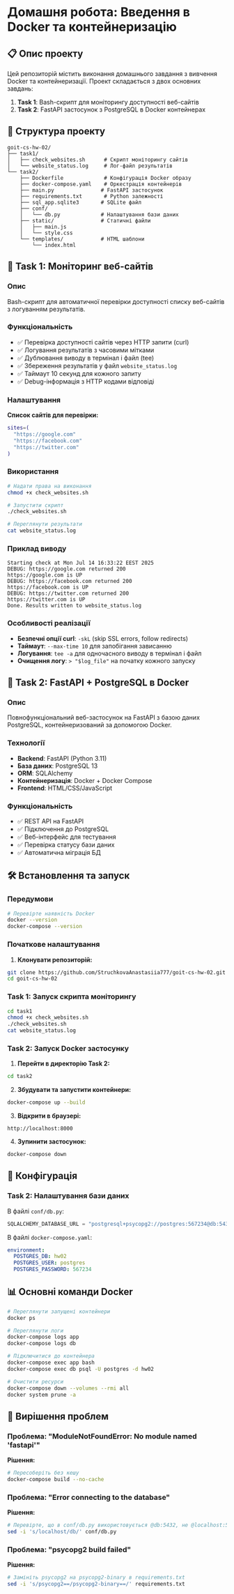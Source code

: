 # Домашня робота: Введення в Docker та контейнеризацію

## 📋 Опис проекту

Цей репозиторій містить виконання домашнього завдання з вивчення Docker та контейнеризації. Проект складається з двох основних завдань:

1. **Task 1**: Bash-скрипт для моніторингу доступності веб-сайтів
2. **Task 2**: FastAPI застосунок з PostgreSQL в Docker контейнерах

## 📁 Структура проекту

```
goit-cs-hw-02/
├── task1/
│   ├── check_websites.sh      # Скрипт моніторингу сайтів
│   └── website_status.log     # Лог-файл результатів
└── task2/
    ├── Dockerfile             # Конфігурація Docker образу
    ├── docker-compose.yaml    # Оркестрація контейнерів
    ├── main.py               # FastAPI застосунок
    ├── requirements.txt       # Python залежності
    ├── sql_app.sqlite3       # SQLite файл
    ├── conf/
    │   └── db.py             # Налаштування бази даних
    ├── static/               # Статичні файли
    │   ├── main.js
    │   └── style.css
    └── templates/            # HTML шаблони
        └── index.html
```

## 🚀 Task 1: Моніторинг веб-сайтів

### Опис
Bash-скрипт для автоматичної перевірки доступності списку веб-сайтів з логуванням результатів.

### Функціональність
- ✅ Перевірка доступності сайтів через HTTP запити (curl)
- ✅ Логування результатів з часовими мітками
- ✅ Дублювання виводу в термінал і файл (tee)
- ✅ Збереження результатів у файл `website_status.log`
- ✅ Таймаут 10 секунд для кожного запиту
- ✅ Debug-інформація з HTTP кодами відповіді

### Налаштування

**Список сайтів для перевірки:**
```bash
sites=(
  "https://google.com"
  "https://facebook.com" 
  "https://twitter.com"
)
```

### Використання

```bash
# Надати права на виконання
chmod +x check_websites.sh

# Запустити скрипт
./check_websites.sh

# Переглянути результати
cat website_status.log
```

### Приклад виводу
```
Starting check at Mon Jul 14 16:33:22 EEST 2025
DEBUG: https://google.com returned 200
https://google.com is UP
DEBUG: https://facebook.com returned 200
https://facebook.com is UP
DEBUG: https://twitter.com returned 200
https://twitter.com is UP
Done. Results written to website_status.log
```

### Особливості реалізації
- **Безпечні опції curl**: `-skL` (skip SSL errors, follow redirects)
- **Таймаут**: `--max-time 10` для запобігання зависанню
- **Логування**: `tee -a` для одночасного виводу в термінал і файл
- **Очищення логу**: `> "$log_file"` на початку кожного запуску

## 🐳 Task 2: FastAPI + PostgreSQL в Docker

### Опис
Повнофункціональний веб-застосунок на FastAPI з базою даних PostgreSQL, контейнеризований за допомогою Docker.

### Технології
- **Backend**: FastAPI (Python 3.11)
- **База даних**: PostgreSQL 13
- **ORM**: SQLAlchemy
- **Контейнеризація**: Docker + Docker Compose
- **Frontend**: HTML/CSS/JavaScript

### Функціональність
- ✅ REST API на FastAPI
- ✅ Підключення до PostgreSQL
- ✅ Веб-інтерфейс для тестування
- ✅ Перевірка статусу бази даних
- ✅ Автоматична міграція БД

## 🛠️ Встановлення та запуск

### Передумови
```bash
# Перевірте наявність Docker
docker --version
docker-compose --version
```

### Початкове налаштування

1. **Клонувати репозиторій:**
```bash
git clone https://github.com/StruchkovaAnastasiia777/goit-cs-hw-02.git
cd goit-cs-hw-02
```

### Task 1: Запуск скрипта моніторингу

```bash
cd task1
chmod +x check_websites.sh
./check_websites.sh
cat website_status.log
```

### Task 2: Запуск Docker застосунку

1. **Перейти в директорію Task 2:**
```bash
cd task2
```

2. **Збудувати та запустити контейнери:**
```bash
docker-compose up --build
```

3. **Відкрити в браузері:**
```
http://localhost:8000
```

4. **Зупинити застосунок:**
```bash
docker-compose down
```

## 🔧 Конфігурація

### Task 2: Налаштування бази даних

В файлі `conf/db.py`:
```python
SQLALCHEMY_DATABASE_URL = "postgresql+psycopg2://postgres:567234@db:5432/hw02"
```

В файлі `docker-compose.yaml`:
```yaml
environment:
  POSTGRES_DB: hw02
  POSTGRES_USER: postgres
  POSTGRES_PASSWORD: 567234
```

## 📊 Основні команди Docker

```bash
# Переглянути запущені контейнери
docker ps

# Переглянути логи
docker-compose logs app
docker-compose logs db

# Підключитися до контейнера
docker-compose exec app bash
docker-compose exec db psql -U postgres -d hw02

# Очистити ресурси
docker-compose down --volumes --rmi all
docker system prune -a
```

## 🐛 Вирішення проблем

### Проблема: "ModuleNotFoundError: No module named 'fastapi'"
**Рішення:**
```bash
# Пересоберіть без кешу
docker-compose build --no-cache
```

### Проблема: "Error connecting to the database"
**Рішення:**
```bash
# Перевірте, що в conf/db.py використовується @db:5432, не @localhost:5432
sed -i 's/localhost/db/' conf/db.py
```

### Проблема: "psycopg2 build failed"
**Рішення:**
```bash
# Замініть psycopg2 на psycopg2-binary в requirements.txt
sed -i 's/psycopg2==/psycopg2-binary==/' requirements.txt
```
